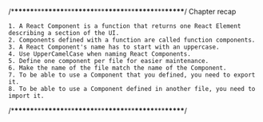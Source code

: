 /\***\*\*\*\*\***\*\*\***\*\*\*\*\***\*\*\***\*\*\*\*\***\*\*\***\*\*\*\*\***\*\*\***\*\*\*\*\***\*\*\***\*\*\*\*\***/
Chapter recap

    1. A React Component is a function that returns one React Element describing a section of the UI.
    2. Components defined with a function are called function components.
    3. A React Component's name has to start with an uppercase.
    4. Use UpperCamelCase when naming React Components.
    5. Define one component per file for easier maintenance.
    6. Make the name of the file match the name of the Component.
    7. To be able to use a Component that you defined, you need to export it.
    8. To be able to use a Component defined in another file, you need to import it.

/\***\*\*\*\*\***\*\*\***\*\*\*\*\***\*\*\***\*\*\*\*\***\*\*\***\*\*\*\*\***\*\*\***\*\*\*\*\***\*\*\***\*\*\*\*\***/
